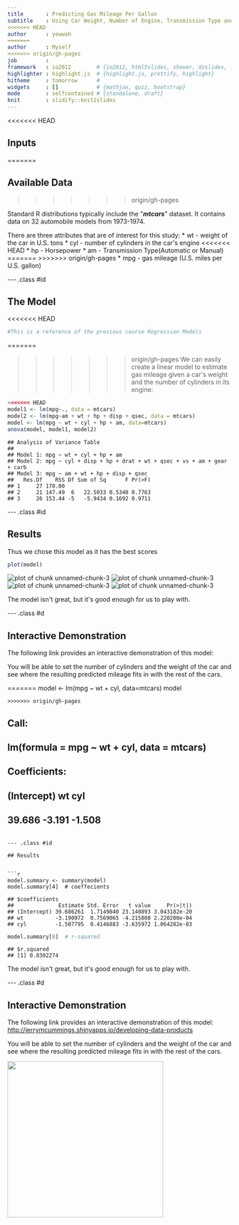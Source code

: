 ```yaml
---
title       : Predicting Gas Mileage Per Gallon
subtitle    : Using Car Weight, Number of Engine, Transmission Type and Horsepower
<<<<<<< HEAD
author      : yewwah
=======
author      : Myself
>>>>>>> origin/gh-pages
job         : 
framework   : io2012        # {io2012, html5slides, shower, dzslides, ...}
highlighter : highlight.js  # {highlight.js, prettify, highlight}
hitheme     : tomorrow      # 
widgets     : []            # {mathjax, quiz, bootstrap}
mode        : selfcontained # {standalone, draft}
knit        : slidify::knit2slides
---
```


<<<<<<< HEAD
## Inputs
=======
## Available Data
>>>>>>> origin/gh-pages

Standard R distributions typically include the "***mtcars***" dataset. It contains data on 32 automobile models from 1973-1974.
<p>
There are three attributes that are of interest for this study:
* wt - weight of the car in U.S. tons
* cyl - number of cylinders in the car's engine
<<<<<<< HEAD
* hp - Horsepower
* am - Transmission Type(Automatic or Manual)
=======
>>>>>>> origin/gh-pages
* mpg - gas mileage (U.S. miles per U.S. gallon)

--- .class #id 

## The Model

<<<<<<< HEAD
```r
#This is a reference of the previous course Regression Models
```
=======
>>>>>>> origin/gh-pages
We can easily create a linear model to estimate gas mileage given
a car's weight and the number of cylinders in its engine:


```r
<<<<<<< HEAD
model1 <- lm(mpg~., data = mtcars)
model2 <- lm(mpg~am + wt + hp + disp + qsec, data = mtcars)
model <- lm(mpg ~ wt + cyl + hp + am, data=mtcars)
anova(model, model1, model2)
```

```
## Analysis of Variance Table
## 
## Model 1: mpg ~ wt + cyl + hp + am
## Model 2: mpg ~ cyl + disp + hp + drat + wt + qsec + vs + am + gear + carb
## Model 3: mpg ~ am + wt + hp + disp + qsec
##   Res.Df    RSS Df Sum of Sq      F Pr(>F)
## 1     27 170.00                           
## 2     21 147.49  6   22.5033 0.5340 0.7763
## 3     26 153.44 -5   -5.9434 0.1692 0.9711
```

--- .class #id 

## Results

Thus we chose this model as it has the best scores

```r
plot(model)
```

![plot of chunk unnamed-chunk-3](assets/fig/unnamed-chunk-3-1.png) ![plot of chunk unnamed-chunk-3](assets/fig/unnamed-chunk-3-2.png) ![plot of chunk unnamed-chunk-3](assets/fig/unnamed-chunk-3-3.png) ![plot of chunk unnamed-chunk-3](assets/fig/unnamed-chunk-3-4.png) 

The model isn't great, but it's good enough for us to play with.

--- .class #d

## Interactive Demonstration

The following link provides an interactive demonstration of this model:    
   
You will be able to set the number of cylinders and the weight of
the car and see where the resulting predicted mileage fits in with
the rest of the cars.

=======
model <- lm(mpg ~ wt + cyl, data=mtcars)
model
```
>>>>>>> origin/gh-pages

```
## 
## Call:
## lm(formula = mpg ~ wt + cyl, data = mtcars)
## 
## Coefficients:
## (Intercept)           wt          cyl  
##      39.686       -3.191       -1.508
```

--- .class #id 

## Results


```r
model.summary <- summary(model)
model.summary[4]  # coeffecients
```

```
## $coefficients
##              Estimate Std. Error   t value     Pr(>|t|)
## (Intercept) 39.686261  1.7149840 23.140893 3.043182e-20
## wt          -3.190972  0.7569065 -4.215808 2.220200e-04
## cyl         -1.507795  0.4146883 -3.635972 1.064282e-03
```

```r
model.summary[8]  # r-squared
```

```
## $r.squared
## [1] 0.8302274
```

The model isn't great, but it's good enough for us to play with.

--- .class #d

## Interactive Demonstration

The following link provides an interactive demonstration of this model:   
http://jerrymcummings.shinyapps.io/developing-data-products   
   
You will be able to set the number of cylinders and the weight of
the car and see where the resulting predicted mileage fits in with
the rest of the cars.

<img src="/home/jerrymcummings/projects/coursera-developing-data-products/shiny.png" height="350px"/>
